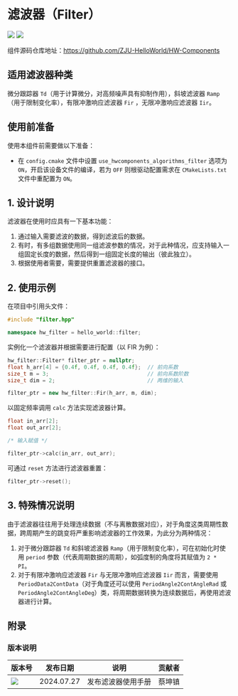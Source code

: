 # 滤波器（Filter）

<img src = "https://img.shields.io/badge/version-1.0.0-green"> <sp> <img src = "https://img.shields.io/badge/author-Caikunzhen-lightgrey">

组件源码仓库地址：<https://github.com/ZJU-HelloWorld/HW-Components>

## 适用滤波器种类

微分跟踪器 `Td`（用于计算微分，对高频噪声具有抑制作用），斜坡滤波器 `Ramp`（用于限制变化率），有限冲激响应滤波器 `Fir` ，无限冲激响应滤波器 `Iir`。

## 使用前准备

使用本组件前需要做以下准备：

* 在 `config.cmake` 文件中设置 `use_hwcomponents_algorithms_filter` 选项为 `ON`，开启该设备文件的编译，若为 `OFF` 则根驱动配置需求在 `CMakeLists.txt` 文件中重配置为 `ON`。

## 1. 设计说明

滤波器在使用时应具有一下基本功能：

1. 通过输入需要滤波的数据，得到滤波后的数据。
2. 有时，有多组数据使用同一组滤波参数的情况，对于此种情况，应支持输入一组固定长度的数据，然后得到一组固定长度的输出（彼此独立）。
3. 根据使用者需要，需要提供重置滤波器的接口。

## 2. 使用示例

在项目中引用头文件：

```cpp
#include "filter.hpp"

namespace hw_filter = hello_world::filter;
```

实例化一个滤波器并根据需要进行配置（以 FIR 为例）：

```cpp
hw_filter::Filter* filter_ptr = nullptr;
float h_arr[4] = {0.4f, 0.4f, 0.4f, 0.4f};  // 前向系数
size_t m = 3;                               // 前向系数阶数
size_t dim = 2;                             // 两维的输入

filter_ptr = new hw_filter::Fir(h_arr, m, dim);
```

以固定频率调用 `calc` 方法实现滤波器计算。

```cpp
float in_arr[2];
float out_arr[2];

/* 输入赋值 */

filter_ptr->calc(in_arr, out_arr);
```

可通过 `reset` 方法进行滤波器重置：

```cpp
filter_ptr->reset();
```

## 3. 特殊情况说明

由于滤波器往往用于处理连续数据（不与离散数据对应），对于角度这类周期性数据，跨周期产生的跳变将严重影响滤波器的工作效果，为此分为两种情况：

1. 对于微分跟踪器 `Td` 和斜坡滤波器 `Ramp`（用于限制变化率），可在初始化时使用 `period` 参数（代表周期数据的周期），如弧度制的角度将其赋值为 `2 * PI`。
2. 对于有限冲激响应滤波器 `Fir` 与无限冲激响应滤波器 `Iir` 而言，需要使用 `PeriodData2ContData`（对于角度还可以使用 `PeriodAngle2ContAngleRad` 或 `PeriodAngle2ContAngleDeg`）类，将周期数据转换为连续数据后，再使用滤波器进行计算。


## 附录

### 版本说明

| 版本号                                                         | 发布日期   | 说明                  | 贡献者 |
| -------------------------------------------------------------- | ---------- | --------------------- | ------ |
| <img src = "https://img.shields.io/badge/version-1.0.0-green"> | 2024.07.27 | 发布滤波器使用手册 | 蔡坤镇 |